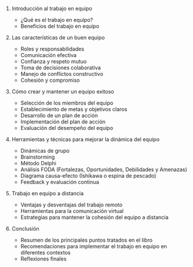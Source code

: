1. Introducción al trabajo en equipo
   - ¿Qué es el trabajo en equipo?
   - Beneficios del trabajo en equipo

2. Las características de un buen equipo
   - Roles y responsabilidades
   - Comunicación efectiva
   - Confianza y respeto mutuo
   - Toma de decisiones colaborativa
   - Manejo de conflictos constructivo
   - Cohesión y compromiso

3. Cómo crear y mantener un equipo exitoso
   - Selección de los miembros del equipo
   - Establecimiento de metas y objetivos claros
   - Desarrollo de un plan de acción
   - Implementación del plan de acción
   - Evaluación del desempeño del equipo

4. Herramientas y técnicas para mejorar la dinámica del equipo
   - Dinámicas de grupo
   - Brainstorming
   - Método Delphi
   - Análisis FODA (Fortalezas, Oportunidades, Debilidades y Amenazas)
   - Diagrama causa-efecto (Ishikawa o espina de pescado)
   - Feedback y evaluación continua

5. Trabajo en equipo a distancia
   - Ventajas y desventajas del trabajo remoto
   - Herramientas para la comunicación virtual
   - Estrategias para mantener la cohesión del equipo a distancia

6. Conclusión
   - Resumen de los principales puntos tratados en el libro
   - Recomendaciones para implementar el trabajo en equipo en diferentes contextos
   - Reflexiones finales
